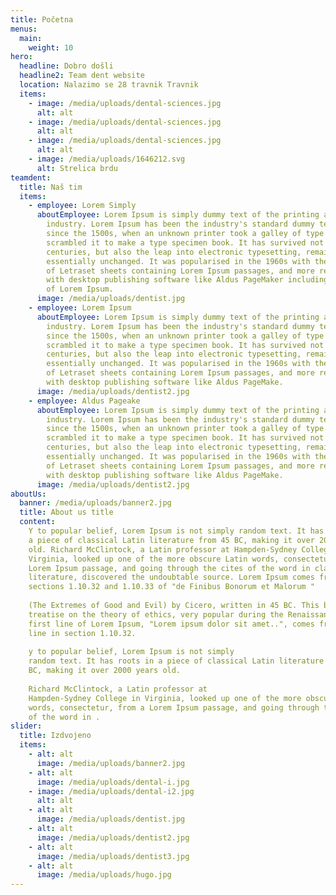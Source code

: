 ```yaml
---
title: Početna
menus:
  main:
    weight: 10
hero:
  headline: Dobro došli
  headline2: Team dent website
  location: Nalazimo se 28 travnik Travnik
  items:
    - image: /media/uploads/dental-sciences.jpg
      alt: alt
    - image: /media/uploads/dental-sciences.jpg
      alt: alt
    - image: /media/uploads/dental-sciences.jpg
      alt: alt
    - image: /media/uploads/1646212.svg
      alt: Strelica brdu
teamdent:
  title: Naš tim
  items:
    - employee: Lorem Simply
      aboutEmployee: Lorem Ipsum is simply dummy text of the printing and typesetting
        industry. Lorem Ipsum has been the industry's standard dummy text ever
        since the 1500s, when an unknown printer took a galley of type and
        scrambled it to make a type specimen book. It has survived not only five
        centuries, but also the leap into electronic typesetting, remaining
        essentially unchanged. It was popularised in the 1960s with the release
        of Letraset sheets containing Lorem Ipsum passages, and more recently
        with desktop publishing software like Aldus PageMaker including versions
        of Lorem Ipsum.
      image: /media/uploads/dentist.jpg
    - employee: Lorem Ipsum
      aboutEmployee: Lorem Ipsum is simply dummy text of the printing and typesetting
        industry. Lorem Ipsum has been the industry's standard dummy text ever
        since the 1500s, when an unknown printer took a galley of type and
        scrambled it to make a type specimen book. It has survived not only five
        centuries, but also the leap into electronic typesetting, remaining
        essentially unchanged. It was popularised in the 1960s with the release
        of Letraset sheets containing Lorem Ipsum passages, and more recently
        with desktop publishing software like Aldus PageMake.
      image: /media/uploads/dentist2.jpg
    - employee: Aldus Pageake
      aboutEmployee: Lorem Ipsum is simply dummy text of the printing and typesetting
        industry. Lorem Ipsum has been the industry's standard dummy text ever
        since the 1500s, when an unknown printer took a galley of type and
        scrambled it to make a type specimen book. It has survived not only five
        centuries, but also the leap into electronic typesetting, remaining
        essentially unchanged. It was popularised in the 1960s with the release
        of Letraset sheets containing Lorem Ipsum passages, and more recently
        with desktop publishing software like Aldus PageMake.
      image: /media/uploads/dentist2.jpg
aboutUs:
  banner: /media/uploads/banner2.jpg
  title: About us title
  content: 
    Y to popular belief, Lorem Ipsum is not simply random text. It has roots in
    a piece of classical Latin literature from 45 BC, making it over 2000 years
    old. Richard McClintock, a Latin professor at Hampden-Sydney College in
    Virginia, looked up one of the more obscure Latin words, consectetur, from a
    Lorem Ipsum passage, and going through the cites of the word in classical
    literature, discovered the undoubtable source. Lorem Ipsum comes from
    sections 1.10.32 and 1.10.33 of "de Finibus Bonorum et Malorum " 
    
    (The Extremes of Good and Evil) by Cicero, written in 45 BC. This book is a
    treatise on the theory of ethics, very popular during the Renaissance. The
    first line of Lorem Ipsum, "Lorem ipsum dolor sit amet..", comes from a
    line in section 1.10.32. 
    
    y to popular belief, Lorem Ipsum is not simply
    random text. It has roots in a piece of classical Latin literature from 45
    BC, making it over 2000 years old. 
    
    Richard McClintock, a Latin professor at
    Hampden-Sydney College in Virginia, looked up one of the more obscure Latin
    words, consectetur, from a Lorem Ipsum passage, and going through the cites
    of the word in .
slider:
  title: Izdvojeno
  items:
    - alt: alt
      image: /media/uploads/banner2.jpg
    - alt: alt
      image: /media/uploads/dental-i.jpg
    - image: /media/uploads/dental-i2.jpg
      alt: alt
    - alt: alt
      image: /media/uploads/dentist.jpg
    - alt: alt
      image: /media/uploads/dentist2.jpg
    - alt: alt
      image: /media/uploads/dentist3.jpg
    - alt: alt
      image: /media/uploads/hugo.jpg
---
```

